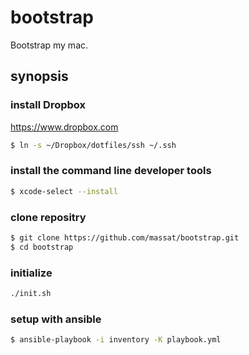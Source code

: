 bootstrap
=========

Bootstrap my mac.

synopsis
--------

### install Dropbox

https://www.dropbox.com

```sh
$ ln -s ~/Dropbox/dotfiles/ssh ~/.ssh
```

### install the command line developer tools

```sh
$ xcode-select --install
```

### clone repositry

```sh
$ git clone https://github.com/massat/bootstrap.git
$ cd bootstrap
```

### initialize

```sh
./init.sh
```

### setup with ansible

```sh
$ ansible-playbook -i inventory -K playbook.yml
```
